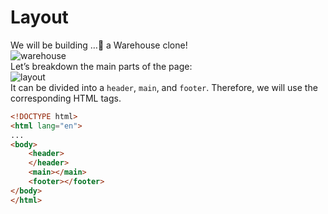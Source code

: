 # Layout
We will be building …🥁 a Warehouse clone! 
<br/>
![warehouse](https://user-images.githubusercontent.com/18662979/154290591-feeb84b9-5c51-434f-bb53-0b850fa71fcf.png)
<br/>
Let’s breakdown the main parts of the page:
<br/>
![layout](https://user-images.githubusercontent.com/18662979/154291058-2eeb9d19-dc3a-4bfe-986f-8ed97f16b4ad.png)
<br/>
It can be divided into a `header`, `main`, and `footer`. Therefore, we will use the corresponding HTML tags.
<br/>
```html
<!DOCTYPE html>
<html lang="en">
...
<body>
    <header>
    </header>
    <main></main>
    <footer></footer>
</body>
</html>
```